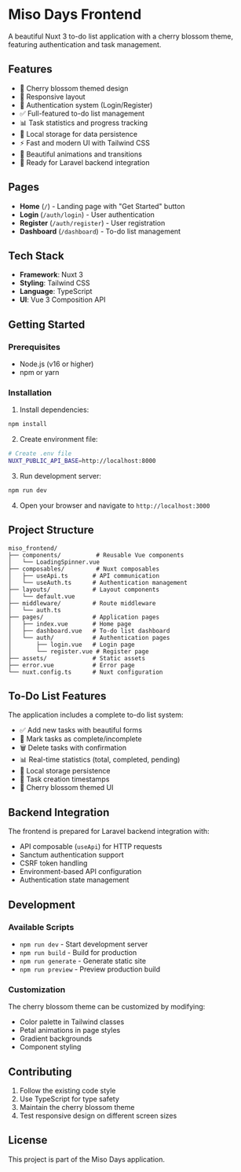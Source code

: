 # Miso Days Frontend

A beautiful Nuxt 3 to-do list application with a cherry blossom theme, featuring authentication and task management.

## Features

- 🌸 Cherry blossom themed design
- 📱 Responsive layout
- 🔐 Authentication system (Login/Register)
- ✅ Full-featured to-do list management
- 📊 Task statistics and progress tracking
- 💾 Local storage for data persistence
- ⚡ Fast and modern UI with Tailwind CSS
- 🎨 Beautiful animations and transitions
- 🔄 Ready for Laravel backend integration

## Pages

- **Home** (`/`) - Landing page with "Get Started" button
- **Login** (`/auth/login`) - User authentication
- **Register** (`/auth/register`) - User registration
- **Dashboard** (`/dashboard`) - To-do list management

## Tech Stack

- **Framework**: Nuxt 3
- **Styling**: Tailwind CSS
- **Language**: TypeScript
- **UI**: Vue 3 Composition API

## Getting Started

### Prerequisites

- Node.js (v16 or higher)
- npm or yarn

### Installation

1. Install dependencies:
```bash
npm install
```

2. Create environment file:
```bash
# Create .env file
NUXT_PUBLIC_API_BASE=http://localhost:8000
```

3. Run development server:
```bash
npm run dev
```

4. Open your browser and navigate to `http://localhost:3000`

## Project Structure

```
miso_frontend/
├── components/          # Reusable Vue components
│   └── LoadingSpinner.vue
├── composables/         # Nuxt composables
│   ├── useApi.ts       # API communication
│   └── useAuth.ts      # Authentication management
├── layouts/            # Layout components
│   └── default.vue
├── middleware/         # Route middleware
│   └── auth.ts
├── pages/              # Application pages
│   ├── index.vue       # Home page
│   ├── dashboard.vue   # To-do list dashboard
│   └── auth/           # Authentication pages
│       ├── login.vue   # Login page
│       └── register.vue # Register page
├── assets/             # Static assets
├── error.vue           # Error page
└── nuxt.config.ts      # Nuxt configuration
```

## To-Do List Features

The application includes a complete to-do list system:

- ✅ Add new tasks with beautiful forms
- 🔄 Mark tasks as complete/incomplete
- 🗑️ Delete tasks with confirmation
- 📊 Real-time statistics (total, completed, pending)
- 💾 Local storage persistence
- 📅 Task creation timestamps
- 🎨 Cherry blossom themed UI

## Backend Integration

The frontend is prepared for Laravel backend integration with:

- API composable (`useApi`) for HTTP requests
- Sanctum authentication support
- CSRF token handling
- Environment-based API configuration
- Authentication state management

## Development

### Available Scripts

- `npm run dev` - Start development server
- `npm run build` - Build for production
- `npm run generate` - Generate static site
- `npm run preview` - Preview production build

### Customization

The cherry blossom theme can be customized by modifying:

- Color palette in Tailwind classes
- Petal animations in page styles
- Gradient backgrounds
- Component styling

## Contributing

1. Follow the existing code style
2. Use TypeScript for type safety
3. Maintain the cherry blossom theme
4. Test responsive design on different screen sizes

## License

This project is part of the Miso Days application.
